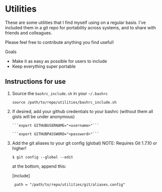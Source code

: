 Utilities
=========

These are some utilities that I find myself using on a regular basis. I've included them in a git repo for portability across systems, and to share with friends and colleagues.

Please feel free to contribute anything you find useful!

Goals
  - Make it as easy as possible for users to include
  - Keep everything super portable


Instructions for use
-----------
1. Source the `bashrc_include.sh` in your `~/.bashrc`

    ```source /path/to/repo/utilities/bashrc_include.sh```
 1. If desired, add your github credentials to your bashrc (without them all gists will be under anonymous)

        ```export GITHUBUSERNAME="<username>"```

        ```export GITHUBPASSWORD="<password>"```

1. Add the git aliases to your git config (global) NOTE: Requires Git 1.7.10 or higher!

    ```$ git config --global --edit```

    at the bottom, append this:

    [include]

        path = "/path/to/repo/utilities/git/aliases.config"
